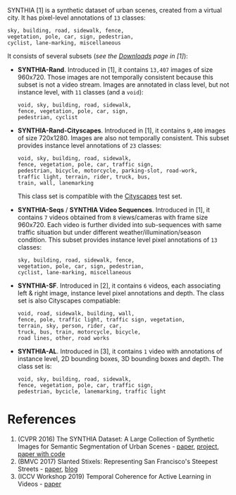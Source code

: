 SYNTHIA [1] is a synthetic dataset of urban scenes,
created from a virtual city.
It has pixel-level annotations of `13` classes:
```
sky, building, road, sidewalk, fence,
vegetation, pole, car, sign, pedestrian,
cyclist, lane-marking, miscellaneous
```

It consists of several subsets
(*see the [Downloads](https://synthia-dataset.net/downloads/) page in [1]*):

- **SYNTHIA-Rand**.
Introduced in [1],
it contains `13,407` images of size 960x720.
Those images are not temporally consistent because this subset is not a video stream.
Images are annotated in class level,
but not instance level,
with `11` classes (and a `void`):
    ```
    void, sky, building, road, sidewalk,
    fence, vegetation, pole, car, sign,
    pedestrian, cyclist
    ```

- **SYNTHIA-Rand-Cityscapes**.
Introduced in [1],
it contains `9,400` images of size 720x1280.
Images are also not temporally consistent.
This subset provides instance level annotations of `23` classes:
    ```
    void, sky, building, road, sidewalk,
    fence, vegetation, pole, car, traffic sign,
    pedestrian, bicycle, motorcycle, parking-slot, road-work,
    traffic light, terrain, rider, truck, bus,
    train, wall, lanemarking
    ```
    This class set is compatible with the [Cityscapes](../cityscapes/README.md) test set.

- **SYNTHIA-Seqs** / **SYNTHIA Video Sequences**.
Introduced in [1],
it contains `7` videos obtained from `8` views/cameras with frame size 960x720.
Each video is further divided into sub-sequences with same traffic situation
but under different weather/illumination/season condition.
This subset provides instance level pixel annotations of `13` classes:
    ```
    sky, building, road, sidewalk, fence,
    vegetation, pole, car, sign, pedestrian,
    cyclist, lane-marking, miscellaneous
    ```

- **SYNTHIA-SF**.
Introduced in [2],
it contains `6` videos,
each associating left & right image,
instance level pixel annotations and depth.
The class set is also Cityscapes compatiable:
    ```
    void, road, sidewalk, building, wall,
    fence, pole, traffic light, traffic sign, vegetation,
    terrain, sky, person, rider, car,
    truck, bus, train, motorcycle, bicycle,
    road lines, other, road works
    ```

- **SYNTHIA-AL**.
Introduced in [3],
it contains `1` video with annotations of instance level,
2D bounding boxes,
3D bounding boxes and depth.
The class set is:
    ```
    void, sky, building, road, sidewalk,
    fence, vegetation, pole, car, traffic sign,
    pedestrian, bycicle, lanemarking, traffic light
    ```

# References

1. (CVPR 2016) The SYNTHIA Dataset: A Large Collection of Synthetic Images for Semantic Segmentation of Urban Scenes - [paper](https://openaccess.thecvf.com/content_cvpr_2016/html/Ros_The_SYNTHIA_Dataset_CVPR_2016_paper.html), [project](https://synthia-dataset.net/), [paper with code](https://paperswithcode.com/dataset/synthia)
2. (BMVC 2017) Slanted Stixels: Representing San Francisco's Steepest Streets - [paper](https://bmva-archive.org.uk/bmvc/2017/papers/paper087/index.html), [blog](https://danihernandez.eu/slanted-stixels-representing-san-franciscos-steepest-streets-oral-bmvc2017/)
3. (ICCV Workshop 2019) Temporal Coherence for Active Learning in Videos - [paper](https://www.computer.org/csdl/proceedings-article/iccvw/2019/502300a914/1i5mkR5EAx2)
